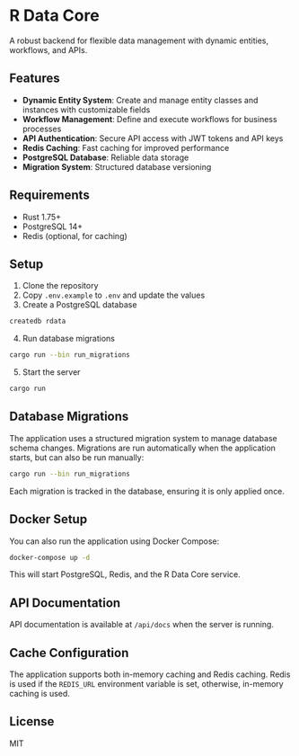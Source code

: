 # R Data Core

A robust backend for flexible data management with dynamic entities, workflows, and APIs.

## Features

- **Dynamic Entity System**: Create and manage entity classes and instances with customizable fields
- **Workflow Management**: Define and execute workflows for business processes
- **API Authentication**: Secure API access with JWT tokens and API keys
- **Redis Caching**: Fast caching for improved performance
- **PostgreSQL Database**: Reliable data storage
- **Migration System**: Structured database versioning

## Requirements

- Rust 1.75+
- PostgreSQL 14+
- Redis (optional, for caching)

## Setup

1. Clone the repository
2. Copy `.env.example` to `.env` and update the values
3. Create a PostgreSQL database

```bash
createdb rdata
```

4. Run database migrations

```bash
cargo run --bin run_migrations
```

5. Start the server

```bash
cargo run
```

## Database Migrations

The application uses a structured migration system to manage database schema changes. Migrations are run automatically when the application starts, but can also be run manually:

```bash
cargo run --bin run_migrations
```

Each migration is tracked in the database, ensuring it is only applied once.

## Docker Setup

You can also run the application using Docker Compose:

```bash
docker-compose up -d
```

This will start PostgreSQL, Redis, and the R Data Core service.

## API Documentation

API documentation is available at `/api/docs` when the server is running.

## Cache Configuration

The application supports both in-memory caching and Redis caching. Redis is used if the `REDIS_URL` environment variable is set, otherwise, in-memory caching is used.

## License

MIT 